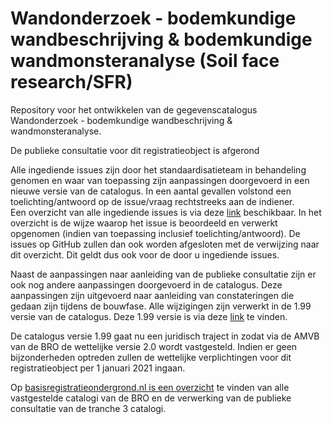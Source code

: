 # Wandonderzoek - bodemkundige wandbeschrijving & bodemkundige wandmonsteranalyse (Soil face research/SFR)

Repository voor het ontwikkelen van de gegevenscatalogus Wandonderzoek - bodemkundige wandbeschrijving & wandmonsteranalyse.

De publieke consultatie voor dit registratieobject is afgerond


Alle ingediende issues zijn door het standaardisatieteam in behandeling genomen en waar van toepassing zijn aanpassingen doorgevoerd in een nieuwe versie van de catalogus. In een aantal gevallen volstond een toelichting/antwoord op de issue/vraag rechtstreeks aan de indiener.  
Een overzicht van alle ingediende issues is via deze [link][6] beschikbaar. In het overzicht is de wijze waarop het issue is beoordeeld en verwerkt opgenomen (indien van toepassing inclusief toelichting/antwoord). De issues op GitHub zullen dan ook worden afgesloten met de verwijzing naar dit overzicht. Dit geldt dus ook voor de door u ingediende issues. 

Naast de aanpassingen naar aanleiding van de publieke consultatie zijn er ook nog andere aanpassingen doorgevoerd in de catalogus. Deze aanpassingen zijn uitgevoerd naar aanleiding van constateringen die gedaan zijn tijdens de bouwfase. Alle wijzigingen zijn verwerkt in de 1.99 versie van de catalogus. Deze 1.99 versie is via deze [link][7] te vinden.

De catalogus versie 1.99 gaat nu een juridisch traject in zodat via de AMVB van de BRO de wettelijke versie 2.0 wordt vastgesteld. Indien er geen bijzonderheden optreden zullen de wettelijke verplichtingen voor dit registratieobject per 1 januari 2021 ingaan.

Op [basisregistratieondergrond.nl is een overzicht][8] te vinden van alle vastgestelde catalogi van de BRO en de verwerking van de publieke consultatie van de tranche 3 catalogi.

[1]: https://github.com/BROprogramma/SFR/raw/gh-pages/20191031%20Catalogus%20Bodemkundig%20Wandonderzoek%20versie%201.9.pdf
[2]: https://github.com/BROprogramma/SFR/blob/gh-pages/consultatie-instructie.md
[3]: https://github.com/BROprogramma/SFR/raw/gh-pages/20191031%20inleiding%20op%20catalogus%20wandonderzoek%201-9.pdf
[4]: https://github.com/BROprogramma/SFR/issues?q=is%3Aissue+label%3A%22tranche+2%22+label%3A%22opgelost+in+tranche+3+catalogus%22
[6]: https://basisregistratieondergrond.nl/publish/library/265/terugkoppeling_publieke_consultatie_bhr-p_en_sfr.xlsx
[7]: https://basisregistratieondergrond.nl/publish/library/265/20190507_catalogus_bodemkundig_wandonderzoek.pdf
[8]: https://basisregistratieondergrond.nl/werken-bro/producten-diensten/standaarden/catalogi/




